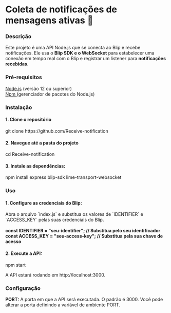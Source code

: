 <h1><b> Coleta de notificações de mensagens ativas 🚀</b></h1>

<h3><b>Descrição</b></h3> 
Este projeto é uma API Node.js que se conecta ao Blip e recebe notificações. 
Ele usa o <b>Blip SDK e o WebSocket</b> para estabelecer uma conexão em tempo real com o Blip e registrar um listener para <b>notificações recebidas</b>.

<h3><b>Pré-requisitos</b></h3> 
<a href="https://nodejs.org/pt"> Node.js<a/> (versão 12 ou superior)<br>
<a href="https://www.npmjs.com"> Npm <a/> (gerenciador de pacotes do Node.js)

<h3><b>Instalação</b></h3>
<h4>1. Clone o repositório </h4> 
git clone https://github.com/Receive-notification

<h4>2. Navegue até a pasta do projeto </h4> 
cd Receive-notification

<h4>3. Instale as dependências:</h4> 
npm install express blip-sdk lime-transport-websocket

<h3><b>Uso</b></h3> 
<h4>1. Configure as credenciais do Blip: </h4> 
Abra o arquivo `index.js` e substitua os valores de `IDENTIFIER` e `ACCESS_KEY` pelas suas credenciais do Blip.<br><br>
    <b>const IDENTIFIER = "seu-identifier"; // Substitua pelo seu identificador<br>
    const ACCESS_KEY = "seu-access-key"; // Substitua pela sua chave de acesso<br></b>

<h4>2. Execute a API: </h4> 
npm start

A API estará rodando em http://localhost:3000.

<h3><b>Configuração</b></h3> 
<b>PORT:</b> A porta em que a API será executada. O padrão é 3000. Você pode alterar a porta definindo a variável de ambiente PORT.

